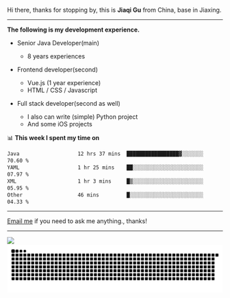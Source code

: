 Hi there, thanks for stopping by, this is **Jiaqi Gu** from China, base in Jiaxing.

---

**The following is my development experience.**

- Senior Java Developer(main)
  - 8 years experiences

- Frontend developer(second)
  - Vue.js (1 year experience)
  - HTML / CSS / Javascript
  
- Full stack developer(second as well)
  - I also can write (simple) Python project
  - And some iOS projects

📊 **This week I spent my time on**
<!--START_SECTION:waka-->

```text
Java                   12 hrs 37 mins  █████████████████▓░░░░░░░   70.60 %
YAML                   1 hr 25 mins    ██░░░░░░░░░░░░░░░░░░░░░░░   07.97 %
XML                    1 hr 3 mins     █▒░░░░░░░░░░░░░░░░░░░░░░░   05.95 %
Other                  46 mins         █░░░░░░░░░░░░░░░░░░░░░░░░   04.33 %
```

<!--END_SECTION:waka-->

---

[Email me](mailto:htk2klwgr@mozmail.com?subject=Hiring_from_GitHub) if you need to ask me anything., thanks!

---

![]( https://visitor-badge.glitch.me/badge?page_id=githubgujiaqi)
![]( https://github.com/droid-Q/droid-Q/raw/output/github-contribution-grid-snake.svg#gh-dark-mode-only)
